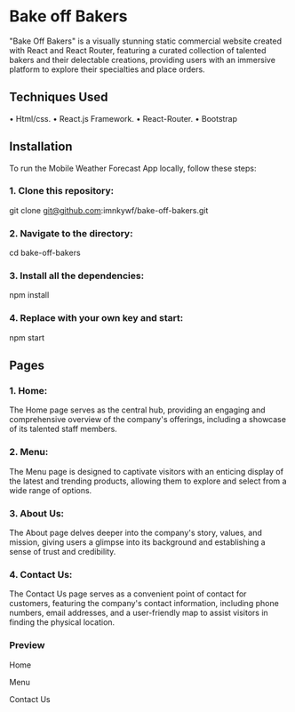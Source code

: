 # Bake off Bakers
"Bake Off Bakers" is a visually stunning static commercial website created with React and React Router, featuring a curated collection of talented bakers and their delectable creations, providing users with an immersive platform to explore their specialties and place orders.

## Techniques Used
• Html/css.
• React.js Framework.
• React-Router.
• Bootstrap

## Installation
To run the Mobile Weather Forecast App locally, follow these steps:
### 1. Clone this repository:
git clone git@github.com:imnkywf/bake-off-bakers.git

### 2. Navigate to the directory:
cd bake-off-bakers

### 3. Install all the dependencies:
npm install

### 4. Replace with your own key and start:
npm start

## Pages
### 1. Home: 
The Home page serves as the central hub, providing an engaging and comprehensive overview of the company's offerings, including a showcase of its talented staff members.

### 2. Menu:
The Menu page is designed to captivate visitors with an enticing display of the latest and trending products, allowing them to explore and select from a wide range of options.

### 3. About Us:
The About page delves deeper into the company's story, values, and mission, giving users a glimpse into its background and establishing a sense of trust and credibility.

### 4. Contact Us:
The Contact Us page serves as a convenient point of contact for customers, featuring the company's contact information, including phone numbers, email addresses, and a user-friendly map to assist visitors in finding the physical location.




### Preview
Home

Menu

Contact Us









